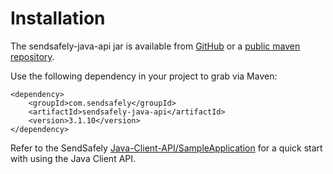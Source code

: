 # Installation
The sendsafely-java-api jar is available from [GitHub](https://github.com/SendSafely/Java-Client-API/releases) or a [public maven repository](https://search.maven.org/artifact/com.sendsafely/sendsafely-java-api).

Use the following dependency in your project to grab via Maven:
```
<dependency>
	<groupId>com.sendsafely</groupId>
	<artifactId>sendsafely-java-api</artifactId>
	<version>3.1.10</version>
</dependency>
```

Refer to the SendSafely [Java-Client-API/SampleApplication](https://github.com/SendSafely/Java-Client-API/tree/master/SampleApplication) for a quick start with using the Java Client API.